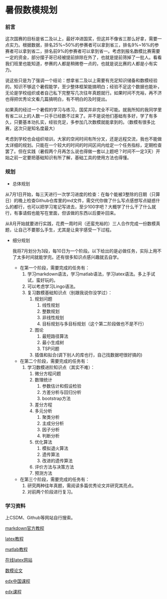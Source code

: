 # 暑假数模规划

### 前言

​	这次国赛的目标是省二及以上，最好冲进国奖，但这并不像省三那么好拿，需要一点实力。根据数据，排名25%\~50%的参赛者可以拿到省三，排名9%\~16%的参赛者可以拿到省二，排名前9%的参赛者可以拿到省一。考虑到报名数模比赛需要一定的资金，部分摆子哥已经被提前排除在外了，也就是提前筛掉了一批人。看看我们班里也能知道，参赛的人都是稍微卷一点的，也就是说比赛的人都是小有实力。

​	说这些只是为了强调一个结论：想拿省二及以上需要有充足知识储备和数模经验的。知识不够这个暑假能学，至少整体框架能搞明白；经验不足这个数据也能补，无论是学校组织或者自己私下完整写几次往年真题就行。如果时间不充裕，再不济也得把优秀论文看几篇搞明白，有不明白的及时提出。

​	如果真的经过一个暑假的学习与练习，国奖并非完全不可能。就我所知的我同学里有省二以上的人数一只手已经数不过来了。并不是说他们基础有多好，学了有多久，只要基本功扎实，经验充足，多参加几次数模就能拿到的。（数模有很多比赛，这次只是知名度最大）

​	考虑到学校也会组织培训，大家的空闲时间有所分叉，还是远程交流，我也不能做太详细的规划。只能在一个较大的时间的时间区间内给定一个任务指标，定期检查罢了。但在实践（暑假两个月再怎么说也得做一套以上题吧？时间不一定3天）开始之前一定要把基础知识有所了解，基础工具的使用方法也得懂。

### 规划

- 总体规划

​	从7月1日开始，每三天进行一次学习进度的检查：在每个能被3整除的日期（只算日）的晚上检查Github仓库里的md文件，需交代你做了什么写点感想写点疑惑什么的都行，也可以把学习笔记写进去，至少100字吧？大概学了什么干了什么就行，有事请假也能写在里面，但该做的东西以后要补回来。

​	从8月开始就要进行实践，花费一周时间（还蛮充裕的）三人合作完成一份数模真题，让自己不要那么手生，尤其是让臭宇感受一下过程。

- 细分规划

  我将7月划分为3段，每10日为一个阶段。以下给出的是必做任务，实际上用不了太多时间就能学完。还有很多知识点感兴趣就去自学。

  - 在第一个阶段，需要完成的任务有：
    1. 学习markdown语法，学习matlab语法，学习latex语法。多上手试试，蛮好玩的。
    2. 可以考虑学习Lingo语法。
    3. 复习数模基础知识点（别跟我说你没学过）：
       1. 规划问题
          1. 线性规划
          2. 整数规划
          3. 非线性规划
          4. 目标规划与多目标规划（这个第二阶段做也不是不行）
       2. 图论
          1. 最短路径算法
          2. 最小生成树
          3. TSP问题
       3. 插值和拟合(调下别人的库也行，自己找数据吧很好搞的)
  - 在第二个阶段，需要完成的任务有：
    1. 学习数模进阶知识点（其实不难）：
       1. 微分方程问题
       2. 数理统计
          1. 参数估计和假设检验
          2. 方差分析与回归分析
          3. bootstrap方法
       3. 差分方程
       4. 多元分析
          1. 聚类分析
          2. 主成分分析
          3. 因子分析
          4. 判断分析
       5. 优化算法
          1. 模拟退火算法
          2. 遗传算法
          3. 改进的遗传算法
       6. 评价方法与决策方法
       7. 预测方法
  - 在第三个阶段，需要完成的任务有：
    1. 研究两种往年真题，需阅读多篇优秀论文并研究其亮点。
    2. 对前两个阶段进行复习。

### 学习资料

上CSDM、Github等网站自行搜索。

[markdown官方教程](https://markdown.com.cn/basic-syntax/)

[latex教程](https://www.overleaf.com/learn/latex/Learn_LaTeX_in_30_minutes)

[matlab教程](https://www.cainiaojc.com/matlab/matlab-tutorial.html)

[在线latex网站](https://www.tablesgenerator.com/)

[数模论文](https://dxs.moe.gov.cn/zx/hd/sxjm/sxjmlw/qkt_sxjm_lw_lwzs.shtml)

[edx中国课程](https://www.edx.org/edxchina)

[edx课程](https://www.edx.org/)
